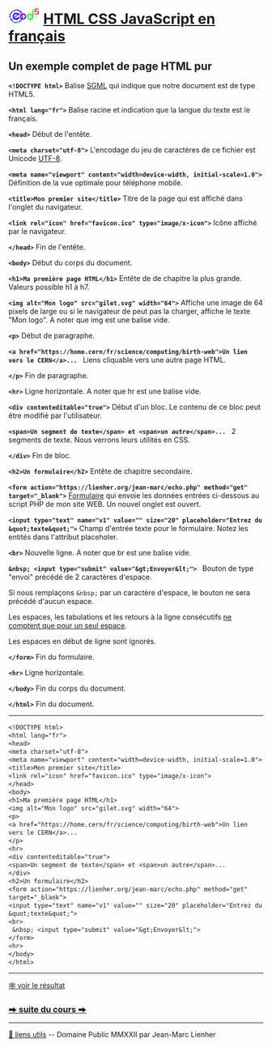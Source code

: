 # <img src="../../logo.svg" height="32"> [HTML CSS JavaScript en français](https://jeanmarclienher.github.io/htmlcssjavascript/)

## Un exemple complet de page HTML pur

****`` <!DOCTYPE html> ``****
Balise [SGML](https://www.w3.org/TR/html4/sgml/dtd.html) qui indique que notre document est de type HTML5.


**`` <html lang="fr"> ``**
Balise racine et indication que la langue du texte est le français.


**`` <head> ``**
Début de l'entête.


**`` <meta charset="utf-8"> ``**
L'encodage du jeu de caractères de ce fichier est Unicode [UTF-8](https://fr.wikipedia.org/wiki/UTF-8).


**`` <meta name="viewport" content="width=device-width, initial-scale=1.0"> ``**
Définition de la vue optimale pour téléphone mobile.


**`` <title>Mon premier site</title> ``**
Titre de la page qui est affiché dans l'onglet du navigateur.


**`` <link rel="icon" href="favicon.ico" type="image/x-icon"> ``**
Icône affiché par le navigateur.


**`` </head> ``**
Fin de l'entête.


**`` <body> ``**
Début du corps du document.


**`` <h1>Ma première page HTML</h1> ``**
Entête de de chapitre la plus grande. Valeurs possible h1 à h7.


**`` <img alt="Mon logo" src="gilet.svg" width="64"> ``**
Affiche une image de 64 pixels de large ou si le navigateur de peut pas la charger, affiche le texte "Mon logo".
A noter que img est une balise vide.


**`` <p> ``**
Début de paragraphe.


**`` <a href="https://home.cern/fr/science/computing/birth-web">Un lien vers le CERN</a>...  ``**
Liens cliquable vers une autre page HTML.


**`` </p> ``**
Fin de paragraphe.


**`` <hr> ``**
Ligne horizontale.
A noter que hr est une balise vide.


**`` <div contenteditable="true"> ``**
Début d'un bloc. Le contenu de ce bloc peut être modifié par l'utilisateur.


**`` <span>Un segment de texte</span> et <span>un autre</span>...  ``**
2 segments de texte. Nous verrons leurs utilités en CSS.


**`` </div> ``**
Fin de bloc.


**`` <h2>Un formulaire</h2> ``**
Entête de chapitre secondaire.


**`` <form action="https://lienher.org/jean-marc/echo.php" method="get" target="_blank"> ``**
[Formulaire](https://developer.mozilla.org/fr/docs/Learn/Forms/Your_first_form) qui envoie les données entrées ci-dessous au script PHP de mon site WEB. Un nouvel onglet est ouvert.


**`` <input type="text" name="v1" value="" size="20" placeholder="Entrez du &quot;texte&quot;"> ``**
Champ d'entrée texte pour le formulaire. Notez les entités dans l'attribut placeholer.


**`` <br> ``**
Nouvelle ligne.
A noter que br est une balise vide.


**``&nbsp; <input type="submit" value="&gt;Envoyer&lt;"> ``**
Bouton de type "envoi" précédé de 2 caractères d'espace.

Si nous remplaçons ``&nbsp;`` par un caractère d'espace, le bouton ne sera précédé d'aucun espace.

Les espaces, les tabulations et les retours à la ligne consécutifs [ne comptent que pour un seul espace](https://developer.mozilla.org/fr/docs/Web/CSS/white-space).

Les espaces en début de ligne sont ignorés.


**`` </form> ``**
Fin du formulaire.


**`` <hr> ``**
Ligne horizontale.


**`` </body> ``**
Fin du corps du document.


**`` </html> ``**
Fin du document.

***
```
<!DOCTYPE html>
<html lang="fr">
<head>
<meta charset="utf-8">
<meta name="viewport" content="width=device-width, initial-scale=1.0">
<title>Mon premier site</title>
<link rel="icon" href="favicon.ico" type="image/x-icon">
</head>
<body>
<h1>Ma première page HTML</h1>
<img alt="Mon logo" src="gilet.svg" width="64">
<p>
<a href="https://home.cern/fr/science/computing/birth-web">Un lien vers le CERN</a>...
</p>
<hr>
<div contenteditable="true">
<span>Un segment de texte</span> et <span>un autre</span>...
</div>
<h2>Un formulaire</h2>
<form action="https://lienher.org/jean-marc/echo.php" method="get" target="_blank">
<input type="text" name="v1" value="" size="20" placeholder="Entrez du &quot;texte&quot;">
<br>
 &nbsp; <input type="submit" value="&gt;Envoyer&lt;">
</form>
<hr>
</body>
</html>
```
***

[&#x1F578; voir le résultat](../../html/exemple_002.html)

### [&#x2B95; suite du cours &#x2B95;](../003/) 

***

[&#x1F517; liens utils](md/900/) -- Domaine Public MMXXII par Jean-Marc Lienher

